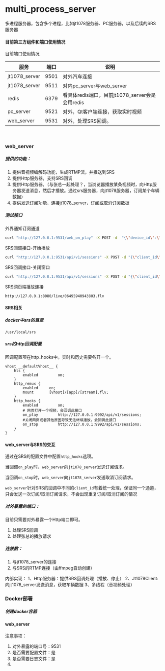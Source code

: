 # multi_process_server
多进程服务器，包含多个进程，比如jt1078服务器、PC服务器，以及后续的SRS服务器

#### 目前第三方组件和端口使用情况

目前端口使用情况

| 服务          | 端口 | 说明                                            |
| ------------- | ---- | ----------------------------------------------- |
| jt1078_server | 9501 | 对外汽车连接                                    |
| jt1078_server | 9511 | 对内pc_server与web_server                       |
| redis         | 6379 | 看具体redis端口，目前jt1078_server会是会用redis |
| pc_server     | 9521 | 对外，Qt客户端连接，获取实时视频                |
| web_server    | 9531 | 对外，处理SRS回调。                             |

​	

### web_server

##### 提供的功能：

1. 提供音视频编解码功能，生成RTMP流，并推送到SRS
2. 提供Http服务器，支持SRS回调
3. 提供Http服务器，（与张总一起处理？，当浏览器播放某条视频时，向Http服务器发送消息，然后才播放。通过srs服务器，向jt1078服务器，订阅某个车辆数据）
4. 提供发送订阅功能，连接jt1078_server，订阅或取消订阅数据

##### 测试接口

外界通知订阅通道

```bash
curl "http://127.0.0.1:9531/web_on_play" -X POST -d  "{\"device_id\":\"06495940943803\"}"
```

SRS回调接口-开始播放

```bash
curl "http://127.0.0.1:9531/api/v1/sessions" -X POST -d "{\"client_id\":\"dsfsdfsafd\",\"stream\":\"06495940943803\",\"action\":\"on_play\"}"
```

SRS回调接口-关闭窗口

```bash
curl "http://127.0.0.1:9531/api/v1/sessions" -X POST -d "{\"client_id\":\"dsfsdfsafd\",\"stream\":\"06495940943803\",\"action\":\"on_stop\"}"
```

SRS网页端播放连接

```bash
http://127.0.0.1:8080/live/06495940943803.flv
```



#### SRS相关

##### docker中srs的目录

```
/usr/local/srs
```

##### srs的http回调配置

回调配置项在http_hooks中。实时和历史需要各开一个。

```
vhost __defaultVhost__ {
    hls {
        enabled         on;
    }
    http_remux {
        enabled     on;
        mount       [vhost]/[app]/[stream].flv;
    }
    http_hooks {
    	enabled         on;
    	# 网页打开一个视频，会回调此接口
 		on_play			http://127.0.0.1:9992/api/v1/sessions;
        #关闭网页或者其他原因导致无法继续播放，会回调此接口
        on_stop			http://127.0.0.1:9992/api/v1/sessions;
    }
}

```

#### web_server与SRS的交互

通过在SRS的配置文件中配置`http_hooks`选项。

当回调`on_play`时，`web_server`向`jt1078_server`发送订阅请求。

当回调`on_stop`时，`web_server`向`jt1078_server`发送取消订阅请求。

`web_server`针对SRS的回调中不同的`client_id`有着统一处理，保证同一个通道，只会发送一次订阅/取消订阅请求，不会出现重复订阅/取消订阅的情况






##### 对外暴露的端口：

目前只需要对外暴露一个Http端口即可。

1. 处理SRS回调
2. 处理张总的播放请求



##### 连接数：

1. 与jt1078_server的连接
2. 与SRS的RTMP连接（由ffmpeg自动创建）



内部实现：
1、Http服务器：提供SRS回调处理（播放、停止）
2、Jt1078Client: 向jt1078_server发送消息，获取车辆数据
3、多线程（音视频处理）





### Docker部署

##### 创建docker容器



#### web_server

注意事项：

1. 对外暴露的端口号：9531
2. 是否需要配置文件：是
3. 是否需要日志文件：是
4. 